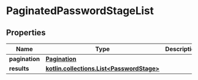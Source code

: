 
# PaginatedPasswordStageList

## Properties
Name | Type | Description | Notes
------------ | ------------- | ------------- | -------------
**pagination** | [**Pagination**](Pagination.md) |  | 
**results** | [**kotlin.collections.List&lt;PasswordStage&gt;**](PasswordStage.md) |  | 



